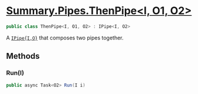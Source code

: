 # [Summary.Pipes.ThenPipe<I, O1, O2>](../src/Core/Pipes/ThenPipe.cs#L5)
```cs
public class ThenPipe<I, O1, O2> : IPipe<I, O2>
```

A [`IPipe{I,O}`](./IPipe{I,O}.md) that composes two pipes together.

## Methods
### Run(I)
```cs
public async Task<O2> Run(I i)
```


